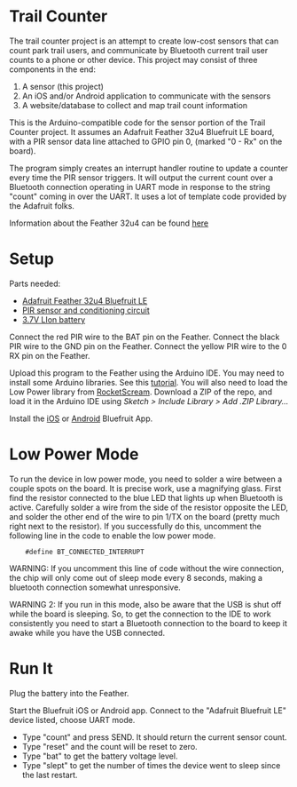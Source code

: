 Trail Counter
=============

The trail counter project is an attempt to create low-cost sensors that can count park trail users, and communicate by Bluetooth current trail user counts to a phone or other device. This project may consist of three components in the end:

1. A sensor (this project)
2. An iOS and/or Android application to communicate with the sensors
3. A website/database to collect and map trail count information

This is the Arduino-compatible code for the sensor portion of the Trail Counter project. It assumes an Adafruit Feather 32u4 Bluefruit LE board, with a PIR sensor data line attached to GPIO pin 0, (marked "0 - Rx" on the board).

The program simply creates an interrupt handler routine to update a counter every time the PIR sensor triggers. It will output the current count over a Bluetooth connection operating in UART mode in response to the string "count" coming in over the UART. It uses a lot of template code provided by the Adafruit folks.

Information about the Feather 32u4 can be found [here](https://learn.adafruit.com/adafruit-feather-32u4-bluefruit-le/overview)

Setup
=====

Parts needed:

* [Adafruit Feather 32u4 Bluefruit LE](https://www.adafruit.com/product/2829)
* [PIR sensor and conditioning circuit](https://www.adafruit.com/product/189)
* [3.7V LIon battery](https://www.adafruit.com/product/2750)

Connect the red PIR wire to the BAT pin on the Feather.
Connect the black PIR wire to the GND pin on the Feather.
Connect the yellow PIR wire to the 0 RX pin on the Feather.

Upload this program to the Feather using the Arduino IDE. You may need to install some Arduino libraries. See this [tutorial](https://learn.adafruit.com/adafruit-feather-32u4-bluefruit-le). You will also need to load the Low Power library from [RocketScream](https://github.com/rocketscream/Low-Power). Download a ZIP of the repo, and load it in the Arduino IDE using *Sketch > Include Library > Add .ZIP Library...* 

Install the [iOS](https://learn.adafruit.com/bluefruit-le-connect-for-ios) or [Android](https://play.google.com/store/apps/details?id=com.adafruit.bluefruit.le.connect&hl=en) Bluefruit App.

Low Power Mode
==============
To run the device in low power mode, you need to solder a wire between a couple spots on the board. It is precise work, use a magnifying glass. First find the resistor connected to the blue LED that lights up when Bluetooth is active. Carefully solder a wire from the side of the resistor opposite the LED, and solder the other end of the wire to pin 1/TX on the board (pretty much right next to the resistor). If you successfully do this, uncomment the following line in the code to enable the low power mode. 

`    #define BT_CONNECTED_INTERRUPT`

WARNING: If you uncomment this line of code without the wire connection, the chip will only come out of sleep mode every 8 seconds, making a bluetooth connection somewhat unresponsive.

WARNING 2: If you run in this mode, also be aware that the USB is shut off while the board is sleeping. So, to get the connection to the IDE to work consistently you need to start a Bluetooth connection to the board to keep it awake while you have the USB connected. 

Run It
======

Plug the battery into the Feather.

Start the Bluefruit iOS or Android app. Connect to the "Adafruit Bluefruit LE" device listed, choose UART mode.

* Type "count" and press SEND. It should return the current sensor count. 
* Type "reset" and the count will be reset to zero.
* Type "bat" to get the battery voltage level.
* Type "slept" to get the number of times the device went to sleep since the last restart.
